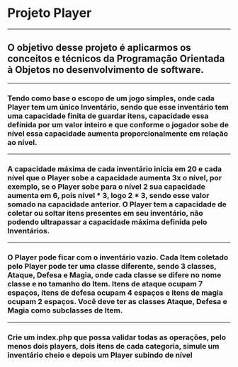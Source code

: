 # Projeto Player
---
## O objetivo desse projeto é aplicarmos os conceitos e técnicos da Programação Orientada à Objetos no desenvolvimento de software.
---
### Tendo como base o escopo de um jogo simples, onde cada Player tem um único Inventário, sendo que esse inventário tem uma capacidade finita de guardar itens, capacidade essa definida por um valor inteiro e que conforme o jogador sobe de nível essa capacidade aumenta proporcionalmente em relação ao nível. 
---
### A capacidade máxima de cada inventário inicia em 20 e cada nível que o Player sobe a capacidade aumenta 3x o nível, por exemplo, se o Player sobe para o nível 2 sua capacidade aumenta em 6, pois nível * 3, logo 2 * 3, sendo esse valor somado na capacidade anterior. O Player tem a capacidade de coletar ou soltar itens presentes em seu inventário, não podendo ultrapassar a capacidade máxima definida pelo Inventários. 
---
### O Player pode ficar com o inventário vazio. Cada Item coletado pelo Player pode ter uma classe diferente, sendo 3 classes, Ataque, Defesa e Magia, onde cada classe se difere no nome classe e no tamanho do Item. Itens de ataque ocupam 7 espaços, itens de defesa ocupam 4 espaços e itens de magia ocupam 2 espaços. Você deve ter as classes Ataque, Defesa e Magia como subclasses de Item. 
---

### Crie um index.php que possa validar todas as operações, pelo menos dois players, dois itens de cada categoria, simule um inventário cheio e depois um Player subindo de nível